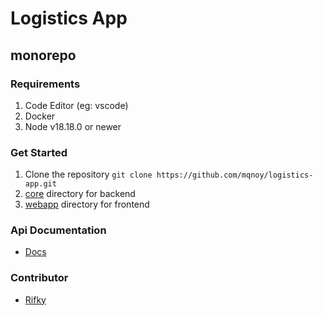 # Logistics App
## monorepo 

### Requirements
1. Code Editor (eg: vscode)
1. Docker
1. Node v18.18.0 or newer

### Get Started
1. Clone the repository `git clone https://github.com/mqnoy/logistics-app.git`
1. [core](https://github.com/mqnoy/logistics-app/tree/feat/docs/core) directory for backend
1. [webapp](https://github.com/mqnoy/logistics-app/tree/feat/docs/webapp) directory for frontend

### Api Documentation
- [Docs](https://documenter.getpostman.com/view/32128861/2sA3dvmCup) 

### Contributor
- [Rifky](https://github.com/mqnoy/)
